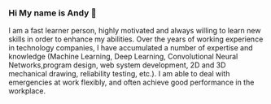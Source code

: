 ### Hi My name is Andy 👋

<!--
**Andy1110-Huang/Andy1110-Huang** is a ✨ _special_ ✨ repository because its `README.md` (this file) appears on your GitHub profile.

Here are some ideas to get you started:

- 🔭 I’m currently working on ...
- 🌱 I’m currently learning ...
- 👯 I’m looking to collaborate on ...
- 🤔 I’m looking for help with ...
- 💬 Ask me about ...
- 📫 How to reach me: ...
- 😄 Pronouns: ...
- ⚡ Fun fact: ...
-->

I am a fast learner person, highly motivated and always willing to learn new skills in order to enhance my abilities. 
Over the years of working experience in technology companies, 
I have accumulated a number of expertise and knowledge 
(Machine Learning, Deep Learning, Convolutional Neural Networks,program design, web system development, 2D and 3D mechanical drawing, reliability testing, etc.). 
I am able to deal with emergencies at work flexibly, and often achieve good performance in the workplace.
